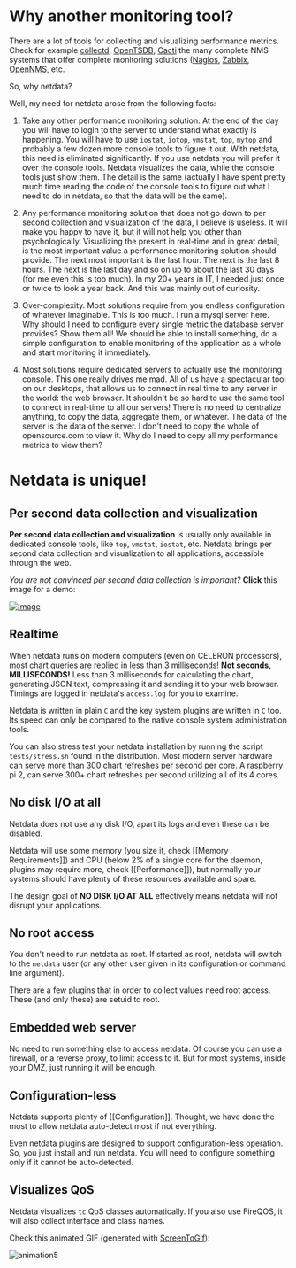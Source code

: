 # Why another monitoring tool?

There are a lot of tools for collecting and visualizing performance metrics. Check for example [collectd](https://collectd.org/), [OpenTSDB](http://opentsdb.net/), [Cacti](http://www.cacti.net/) the many complete NMS systems that offer complete monitoring solutions ([Nagios](https://www.nagios.org/), [Zabbix](http://www.zabbix.com/), [OpenNMS](http://www.opennms.org/), etc.

So, why netdata?

Well, my need for netdata arose from the following facts:

1. Take any other performance monitoring solution. At the end of the day you will have to login to the server to understand what exactly is happening. You will have to use `iostat`, `iotop`, `vmstat`, `top`, `mytop` and probably a few dozen more console tools to figure it out. With netdata, this need is eliminated significantly. If you use netdata you will prefer it over the console tools. Netdata visualizes the data, while the console tools just show them. The detail is the same (actually I have spent pretty much time reading the code of the console tools to figure out what I need to do in netdata, so that the data will be the same).

2. Any performance monitoring solution that does not go down to per second collection and visualization of the data, I believe is useless. It will make you happy to have it, but it will not help you other than psychologically. Visualizing the present in real-time and in great detail, is the most important value a performance monitoring solution should provide. The next most important is the last hour. The next is the last 8 hours. The next is the last day and so on up to about the last 30 days (for me even this is too much). In my 20+ years in IT, I needed just once or twice to look a year back. And this was mainly out of curiosity.

3. Over-complexity. Most solutions require from you endless configuration of whatever imaginable. This is too much. I run a mysql server here. Why should I need to configure every single metric the database server provides? Show them all! We should be able to install something, do a simple configuration to enable monitoring of the application as a whole and start monitoring it immediately.

4. Most solutions require dedicated servers to actually use the monitoring console. This one really drives me mad. All of us have a spectacular tool on our desktops, that allows us to connect in real time to any server in the world: the web browser. It shouldn't be so hard to use the same tool to connect in real-time to all our servers! There is no need to centralize anything, to copy the data, aggregate them, or whatever. The data of the server is the data of the server. I don't need to copy the whole of opensource.com to view it. Why do I need to copy all my performance metrics to view them?

# Netdata is unique!

## Per second data collection and visualization

**Per second data collection and visualization** is usually only available in dedicated console tools, like `top`, `vmstat`, `iostat`, etc. Netdata brings per second data collection and visualization to all applications, accessible through the web.

*You are not convinced per second data collection is important?*
**Click** this image for a demo:

[![image](https://cloud.githubusercontent.com/assets/2662304/12373555/abd56f04-bc85-11e5-9fa1-10aa3a4b648b.png)](http://netdata.firehol.org/demo2.html)

## Realtime

When netdata runs on modern computers (even on CELERON processors), most chart queries are replied in less than 3 milliseconds! **Not seconds, MILLISECONDS!** Less than 3 milliseconds for calculating the chart, generating JSON text, compressing it and sending it to your web browser. Timings are logged in netdata's `access.log` for you to examine.

Netdata is written in plain `C` and the key system plugins are written in `C` too. Its speed can only be compared to the native console system administration tools.

You can also stress test your netdata installation by running the script `tests/stress.sh` found in the distribution. Most modern server hardware can serve more than 300 chart refreshes per second per core. A raspberry pi 2, can serve 300+ chart refreshes per second utilizing all of its 4 cores.

## No disk I/O at all

Netdata does not use any disk I/O, apart its logs and even these can be disabled.

Netdata will use some memory (you size it, check [[Memory Requirements]]) and CPU (below 2% of a single core for the daemon, plugins may require more, check [[Performance]]), but normally your systems should have plenty of these resources available and spare.

The design goal of **NO DISK I/O AT ALL** effectively means netdata will not disrupt your applications.

## No root access

You don't need to run netdata as root. If started as root, netdata will switch to the `netdata` user (or any other user given in its configuration or command line argument).

There are a few plugins that in order to collect values need root access. These (and only these) are setuid to root.

## Embedded web server

No need to run something else to access netdata. Of course you can use a firewall, or a reverse proxy, to limit access to it. But for most systems, inside your DMZ, just running it will be enough.

## Configuration-less

Netdata supports plenty of [[Configuration]]. Thought, we have done the most to allow netdata auto-detect most if not everything.

Even netdata plugins are designed to support configuration-less operation. So, you just install and run netdata. You will need to configure something only if it cannot be auto-detected.

## Visualizes QoS

Netdata visualizes `tc` QoS classes automatically. If you also use FireQOS, it will also collect interface and class names.

Check this animated GIF (generated with [ScreenToGif](https://screentogif.codeplex.com/)):

![animation5](https://cloud.githubusercontent.com/assets/2662304/12373715/0da509d8-bc8b-11e5-85cf-39d5234bf976.gif)


